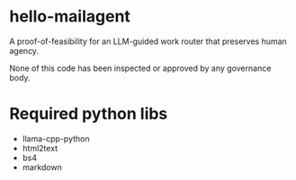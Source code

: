 # hello-mailagent
A proof-of-feasibility for an LLM-guided work router that preserves human agency.

None of this code has been inspected or approved by any governance body. 

# Required python libs
* llama-cpp-python
* html2text
* bs4
* markdown

